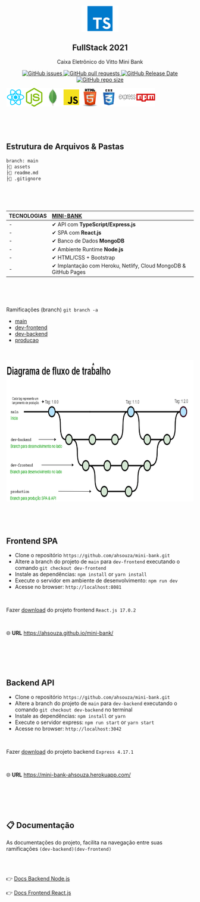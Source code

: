 <p align="center">
 <img width="100px" src="assets/typescript.png" align="center" alt="GitHub Readme Stats" />
 <h2 align="center">FullStack 2021</h2>
 <p align="center">
    Caixa Eletrônico do Vitto Mini Bank</p>
 </p>
  <p align="center">
    <a href="https://github.com/ahsouza/github-readme-stats/actions">
      <img alt="GitHub issues" src="https://img.shields.io/github/issues/ahsouza/mini-bank">
    </a>
    <a href="https://codecov.io/gh/ahsouza/github-readme-stats">
      <img alt="GitHub pull requests" src="https://img.shields.io/github/issues-pr/ahsouza/mini-bank">
    </a>
    <a href="https://a.paddle.com/v2/click/16413/119403?link=1227">
      <img alt="GitHub Release Date" src="https://img.shields.io/github/release-date/ahsouza/mini-bank">
    </a>
    <a href="https://a.paddle.com/v2/click/16413/119403?link=2345">
      <img alt="GitHub repo size" src="https://img.shields.io/github/repo-size/ahsouza/mini-bank">
    </a>
  </p>
  <div style="display: flex" align="center">
    <img src="assets/react.png" width=50 height=50 title='react'/> <img src="assets/nodejs.png" width=50 height=50 title='node'/> <img src="assets/mongodb.png" width=50 height=50 title='mongodb'/> <img src="assets/javascript.png" width=50 height=50 title='javascript'/> <img src="assets/html.png" width=50 height=50 title='html'/> <img src="assets/css.png" width=50 height=50 title='css'/> <img src="assets/express.png" width=50 height=50 title='express'/> <img src="assets/npm.png" width=50 height=50 title='npm'/> 
  </div>
</p>

<br>
<br>
<br>

## Estrutura de Arquivos & Pastas

```
branch: main
├📂 assets
├📄 readme.md
├📄 .gitignore
```
<br>
<br>
<br>

| TECNOLOGIAS              | [MINI-BANK](https://github.com/ahsouza/mini-bank) |
| ------------------------ | :----------------------------------------------------------- |
| -                        | ✔ API com **TypeScript/Express.js** 
| -                        | ✔ SPA com **React.js**
| -                        | ✔ Banco de Dados **MongoDB**                                                                      
| -                        | ✔ Ambiente Runtime **Node.js**
| -                        | ✔ HTML/CSS + Bootstrap                               
| -                        | ✔ Implantação com Heroku, Netlify, Cloud MongoDB & GitHub Pages                               

<br>
<br>
<br>

Ramificações (branch) ```git branch -a```

- [main](https://github.com/ahsouza/mini-bank/tree/main)
- [dev-frontend](https://github.com/ahsouza/mini-bank/tree/dev-frontend)
- [dev-backend](https://github.com/ahsouza/mini-bank/tree/dev-backend)
- [producao](https://github.com/ahsouza/mini-bank/tree/producao)

<br>
<p>
  <div style="display: flex" align="center">
    <img src="assets/fluxo-de-trabalho.png" width=800 height=380 title='workspace'/>
  </div>
</p>
<br>
<br>
<br>

## Frontend SPA

- Clone o repositório `https://github.com/ahsouza/mini-bank.git` 
- Altere a branch do projeto de `main` para `dev-frontend` executando o comando `git checkout dev-frontend` 
- Instale as dependências: `npm install` or `yarn install`
- Execute o servidor em ambiente de desenvolvimento: `npm run dev`
- Acesse no browser: `http://localhost:8081`

<br>

Fazer [download](https://github.com/ahsouza/mini-bank/archive/dev-frontend.zip) do projeto frontend `React.js 17.0.2`

<br>

🌐 **URL** https://ahsouza.github.io/mini-bank/


<br>
<br>
<br>
<br>

## Backend API

- Clone o repositório `https://github.com/ahsouza/mini-bank.git` 
- Altere a branch do projeto de `main` para `dev-backend` executando o comando `git checkout dev-backend` no terminal
- Instale as dependências: `npm install` or `yarn`
- Execute o servidor express: `npm run start` or `yarn start`
- Acesse no browser: `http://localhost:3042`

<br>

Fazer [download](https://github.com/ahsouza/mini-bank/archive/mini-bank.zip) do projeto backend `Express 4.17.1`

<br>

🌐 **URL** https://mini-bank-ahsouza.herokuapp.com/

<br>
<br>
<br>
<br>

## 📋 Documentação

As documentações do projeto, facilita na navegação entre suas ramificações `(dev-backend)(dev-frontend)` 

<br>
<br>

👉 [Docs Backend Node.js](https://github.com/ahsouza/mini-bank/tree/dev-backend)

👉 [Docs Frontend React.js](https://github.com/ahsouza/mini-bank/tree/dev-frontend)
